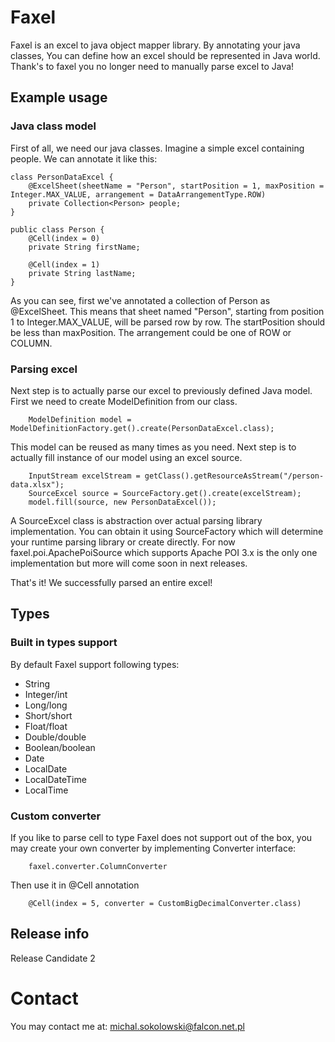 # Faxel
Faxel is an excel to java object mapper library.
By annotating your java classes, You can define how an excel should be represented in Java world. Thank's to faxel you no longer need to manually parse excel to Java!
## Example usage
### Java class model
First of all, we need our java classes. Imagine a simple excel containing people. We can annotate it like this:
```
class PersonDataExcel {
    @ExcelSheet(sheetName = "Person", startPosition = 1, maxPosition = Integer.MAX_VALUE, arrangement = DataArrangementType.ROW)
    private Collection<Person> people;
}

public class Person {
    @Cell(index = 0)
    private String firstName;

    @Cell(index = 1)
    private String lastName;
}
```
As you can see, first we've annotated a collection of Person as @ExcelSheet. This means that sheet named "Person", starting from position 1 to Integer.MAX_VALUE, will be parsed row by row. The startPosition should be less than maxPosition. The arrangement could be one of ROW or COLUMN.
### Parsing excel
Next step is to actually parse our excel to previously defined Java model. First we need to create ModelDefinition from our class.
```
    ModelDefinition model = ModelDefinitionFactory.get().create(PersonDataExcel.class);
```
This model can be reused as many times as you need. Next step is to actually fill instance of our model using an excel source.
```
    InputStream excelStream = getClass().getResourceAsStream("/person-data.xlsx");
    SourceExcel source = SourceFactory.get().create(excelStream);
    model.fill(source, new PersonDataExcel());
```
A SourceExcel class is abstraction over actual parsing library implementation.
You can obtain it using SourceFactory which will determine your runtime parsing library or create directly.
For now faxel.poi.ApachePoiSource which supports Apache POI 3.x is the only one implementation but more will come soon in next releases.

That's it! We successfully parsed an entire excel!
## Types
### Built in types support
By default Faxel support following types:
- String
- Integer/int
- Long/long
- Short/short
- Float/float
- Double/double
- Boolean/boolean
- Date
- LocalDate
- LocalDateTime
- LocalTime
### Custom converter
If you like to parse cell to type Faxel does not support out of the box, you may create your own converter by implementing Converter interface:
```
    faxel.converter.ColumnConverter
```
Then use it in @Cell annotation
```
    @Cell(index = 5, converter = CustomBigDecimalConverter.class)
```
## Release info
Release Candidate 2
# Contact
You may contact me at: michal.sokolowski@falcon.net.pl